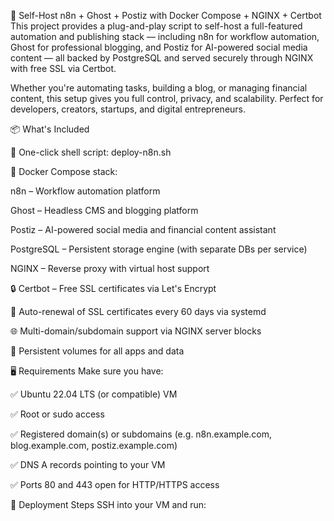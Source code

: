 🚀 Self-Host n8n + Ghost + Postiz with Docker Compose + NGINX + Certbot
This project provides a plug-and-play script to self-host a full-featured automation and publishing stack — including n8n for workflow automation, Ghost for professional blogging, and Postiz for AI-powered social media content — all backed by PostgreSQL and served securely through NGINX with free SSL via Certbot.

Whether you're automating tasks, building a blog, or managing financial content, this setup gives you full control, privacy, and scalability. Perfect for developers, creators, startups, and digital entrepreneurs.

📦 What's Included

🧩 One-click shell script: deploy-n8n.sh

🐳 Docker Compose stack:

n8n – Workflow automation platform

Ghost – Headless CMS and blogging platform

Postiz – AI-powered social media and financial content assistant

PostgreSQL – Persistent storage engine (with separate DBs per service)

NGINX – Reverse proxy with virtual host support

🔒 Certbot – Free SSL certificates via Let's Encrypt

🔁 Auto-renewal of SSL certificates every 60 days via systemd

🌐 Multi-domain/subdomain support via NGINX server blocks

💾 Persistent volumes for all apps and data

🖥 Requirements
Make sure you have:

✅ Ubuntu 22.04 LTS (or compatible) VM

✅ Root or sudo access

✅ Registered domain(s) or subdomains (e.g. n8n.example.com, blog.example.com, postiz.example.com)

✅ DNS A records pointing to your VM

✅ Ports 80 and 443 open for HTTP/HTTPS access

🚀 Deployment Steps
SSH into your VM and run:
